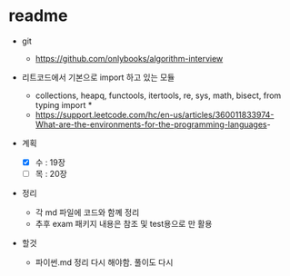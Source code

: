 # readme

- git
  - <https://github.com/onlybooks/algorithm-interview>

- 리트코드에서 기본으로 import 하고 있는 모듈
  - collections, heapq, functools, itertools, re, sys, math, bisect, from typing import *
  - <https://support.leetcode.com/hc/en-us/articles/360011833974-What-are-the-environments-for-the-programming-languages>-

- 계획
  - [x] 수 : 19장
  - [ ] 목 : 20장

- 정리
  - 각 md 파일에 코드와 함꼐 정리
  - 추후 exam 패키지 내용은 참조 및 test용으로 만 활용

- 할것
  - 파이썬.md 정리 다시 해야함. 풀이도 다시